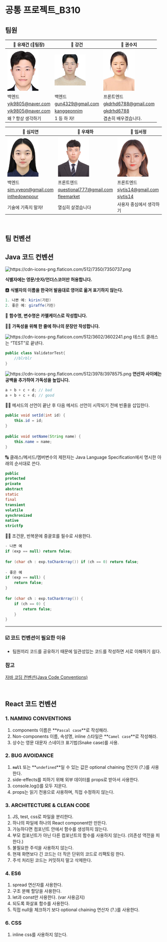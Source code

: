 # 공통 프로젝트\_B310

## 팀원

| 📌 **유재건 (👑팀장)**                 | 📌 **강건**                                                    | 📌 **권수지**                                |
| -------------------------------------- | -------------------------------------------------------------- | -------------------------------------------- |
| <img src="./img/유재건.jpg" width=100> | <img src="./img/강건.png" width=100>                           | <img src="./img/권수지.jpg" width=100>       |
| 백엔드                                 | 백엔드                                                         | 프론트엔드                                   |
| yjk9805@naver.com                                 | gun4329@gmail.com                                              | gkdrhd6788@gmail.com                         |
| [yjk9805@naver.com](https://github.com/JaegeonYu)           | [kanggeonnim](https://github.com/kanggeonnim?tab=repositories) | [gkdrhd6788](https://github.com/gkdrhd6788/) |
| 왜 ? 항상 생각하기                          | 1 등 하 자!                                                    | 겸손히 배우겠습니다.                         |

| 📌 **심지연**                                     | 📌 **우재하**                               | 📌 **임서정**                           |
| ------------------------------------------------- | ------------------------------------------- | --------------------------------------- |
| <img src="./img/심지연.jpg" width=100>            | <img src="./img/우재하.jpg" width=100>      | <img src="./img/임서정.jpeg" width=100> |
| 백엔드                                            | 프론트엔드                                  | 프론트엔드                              |
| sim.yyeon@gmail.com                               | questional777@gmail.com                     | sjytis14@gmail.com                      |
| [inthedownpour](https://github.com/inthedownpour) | [fleemarket](https://github.com/fleemarket) | [sjytis14](https://github.com/sjytis14) |
| 기술에 기죽지 말자!                               | 열심히 살겠습니다                           | 사용자 중심에서 생각하기                          |

<br/>

## 팀 컨벤션

## Java 코드 컨벤션

<aside>
<img src="https://cdn-icons-png.flaticon.com/512/7350/7350737.png" alt="https://cdn-icons-png.flaticon.com/512/7350/7350737.png" width="40px" />

**식별자에는 영문/숫자/언더스코어만 허용합니다.**

</aside>

<aside>

🅰️ **식별자의 이름을 한국어 발음대로 영어로 옮겨 표기하지 않는다.**

```java
1. 나쁜 예: kirin(기린)
2. 좋은 예: giraffe(기린)
```

</aside>

<aside>

🐫 **함수명, 변수명은 카멜케이스로 작성합니다.**

</aside>

<aside>

☝🏻 **가독성을 위해 한 줄에 하나의 문장만 작성합니다.**

</aside>

<aside>

<img src="https://cdn-icons-png.flaticon.com/512/3602/3602241.png" alt="https://cdn-icons-png.flaticon.com/512/3602/3602241.png" width="40px" /> 테스트 클래스는 “TEST”로 끝낸다.

```java
public class ValidatorTest{
	//blrblr
}
```

</aside>

<aside>

<img src="https://cdn-icons-png.flaticon.com/512/3978/3978575.png" alt="https://cdn-icons-png.flaticon.com/512/3978/3978575.png" width="40px" /> **연산자 사이에는 공백을 추가하여 가독성을 높입니다.**

```jsx
a + b + c + d; // bad
a + b + c + d; // good
```

</aside>

<aside>
☝🏻  메서드의 선언이 끝난 후 다음 메서드 선언이 시작되기 전에 빈줄을 삽입한다.

```java
public void setId(int id) {
    this.id = id;
}

public void setName(String name) {
    this.name = name;
}
```

</aside>

<aside>
🔠 클래스/메서드/멤버변수의 제한자는 Java Language Specification에서 명시한 아래의 순서대로 쓴다.

```java
public
protected
private
abstract
static
final
transient
volatile
synchronized
native
strictfp
```

</aside>

<aside>
☝🏻 조건문, 반복문에 중괄호를 필수로 사용한다.

```java
- 나쁜 예
if (exp == null) return false;

for (char ch : exp.toCharArray()) if (ch == 0) return false;

- 좋은 예
if (exp == null) {
    return false;
}

for (char ch : exp.toCharArray()) {
    if (ch == 0) {
        return false;
    }
}
```

</aside>

---

### ☑️ 코드 컨벤션이 필요한 이유

- 팀원끼리 코드를 공유하기 때문에 일관성있는 코드를 작성하면 서로 이해하기 쉽다.

### 참고

[자바 코딩 컨벤션(Java Code Conventions)](https://hstory0208.tistory.com/entry/Java자바-코딩-컨벤션Code-Conventions)

<br/>

## **React 코드 컨벤션**

### **1. NAMING CONVENTIONS**

1. components 이름은 **`Pascal case`**로 작성해라.
2. Non-components 이름, 속성명, inline 스타일은 **`Camel case`**로 작성해라.
3. 상수는 영문 대문자 스네이크 표기법(Snake case)를 사용.

### **2. BUG AVOIDANCE**

1. **`null`** 또는 **`undefined`**일 수 있는 값은 optional chaining 연산자 (?.)를 사용한다.
2. side-effects를 피하기 위해 외부 데이터를 props로 받아서 사용한다.
3. console.log()를 모두 지운다.
4. props는 읽기 전용으로 사용하며, 직접 수정하지 않는다.

### **3. ARCHITECTURE & CLEAN CODE**

1. JS, test, css로 파일을 분리한다.
2. 하나의 파일에 하나의 React component만 만든다.
3. 가능하다면 컴포넌트 안에서 함수를 생성하지 않는다.
4. 부모 컴포넌트가 아닌 다른 컴포넌트의 함수를 사용하지 않는다. (의존성 역전을 피한다.)
5. 불필요한 주석을 사용하지 않는다.
6. 현재 화면보다 긴 코드는 더 작은 단위의 코드로 리팩토링 한다.
7. 주석 처리된 코드는 커밋하지 말고 삭제한다.

### **4. ES6**

1. spread 연산자를 사용한다.
2. 구조 분해 할당을 사용한다.
3. let과 const만 사용한다. (var 사용금지)
4. 되도록 화살표 함수를 사용한다.
5. 직접 null을 체크하기 보다 optional chaining 연산자 (?.)를 사용한다.

### **6. CSS**

1. inline css를 사용하지 않는다.
